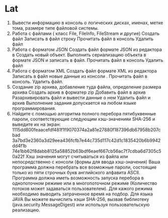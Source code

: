 # Lat
1. Вывести информацию в консоль о логических дисках, именах, метке тома, размере типе файловой системы.
2. Работа с файлами ( класс File, FileInfo, FileStream и другие) Создать файл Записать в файл строку Прочитать файл в консоль Удалить файл
3. Работа с форматом JSON Создать файл формате JSON из редактора в Создать новый объект. Выполнить сериализацию объекта в формате JSON и записать в файл. Прочитать файл в консоль Удалить файл
4. Работа с форматом XML Создать файл формате XML из редактора Записать в файл новые данные из консоли . Прочитать файл в консоль. Удалить файл.
5. Создание zip архива, добавление туда файла, определение размера архива Создать архив в форматер zip Добавить файл в архив Разархивировать файл и вывести данные о нем Удалить файл и архив Выполнение задания допускается на любом языке программирования.
6. Найдите с помощью алгоритма полного перебора пятибуквенные пароли, соответствующие следующим хэш-значенияи SHA-256 и выведите их на экран: 1115dd800feaacefdf481f1f9070374a2a81e27880f187396db67958b207cbad 3a7bd3e2360a3d29eea436fcfb7e44c735d117c42d1c1835420b6b9942dd4f1b 74e1bb62f8dabb8125a58852b63bdf6eaef667cb56ac7f7cdba6d7305c50a22f Хэш значения могут считываться из файла или непосредственно с консоли (формы для ввода хэш-значения) Ваша программа должна перебрать все возможные пароли, состоящие только из пяти строчных букв английского алфавита ASCII. Программа должна иметь возможность запуска перебора в однопоточном режиме или в многопоточном режиме (Количество потоков может задаваться пользователем). Для кажого режима необходимо выводить затраченное время на подбор. Для языка JAVA Вы можете вычислить хэши SHA-256, вызвав библиотеку (java.security.MessageDigest) или используя пользовательскую реализацию.
